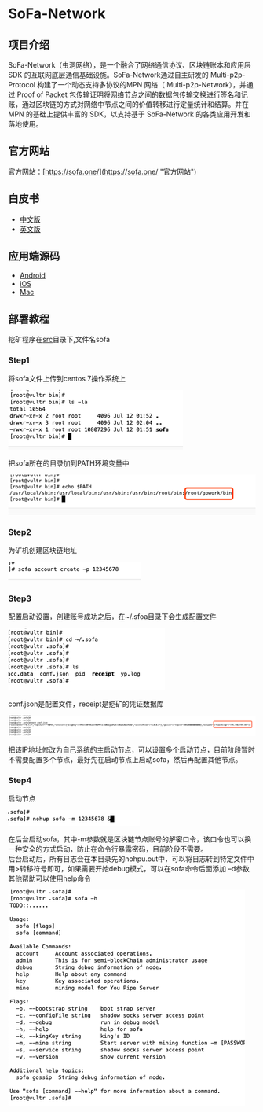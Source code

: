 # SoFa-Network
## 项目介绍 
SoFa-Network（虫洞网络），是一个融合了网络通信协议、区块链账本和应用层 SDK 的互联网底层通信基础设施。SoFa-Network通过自主研发的 Multi-p2p-Protocol 构建了一个动态支持多协议的MPN 网络（ Multi-p2p-Network），并通过 Proof of Packet 包传输证明将网络节点之间的数据包传输交换进行签名和记账，通过区块链的方式对网络中节点之间的价值转移进行定量统计和结算。并在MPN 的基础上提供丰富的 SDK，以支持基于 SoFa-Network 的各类应用开发和落地使用。 

## 官方网站
官方网站：[https://sofa.one/](https://sofa.one/ "官方网站")

## 白皮书
* [中文版](./sofa-network项目白皮书.pdf)  
* [英文版](./sofa-network-white-paper.pdf)

## 应用端源码
* [Android](./starship-android.zip)   
* [iOS](./starship-ios.zip)  
* [Mac](./starship-mac.zip)

## 部署教程
挖矿程序在[src](./src)目录下,文件名sofa
### Step1
将sofa文件上传到centos 7操作系统上  

![](./images/step1-1.png)

把sofa所在的目录加到PATH环境变量中  

![](./images/step1-2.png)

### Step2
为矿机创建区块链地址  

![](./images/step2-1.png)

### Step3
配置启动设置，创建账号成功之后，在~/.sfoa目录下会生成配置文件  

![](./images/step3-1.png)

conf.json是配置文件，receipt是挖矿的凭证数据库  

![](./images/step3-2.png)

把该IP地址修改为自己系统的主启动节点，可以设置多个启动节点，目前阶段暂时不需要配置多个节点，最好先在启动节点上启动sofa，然后再配置其他节点。

### Step4
启动节点   

![](./images/step4-1.png)

在后台启动sofa，其中-m参数就是区块链节点账号的解密口令，该口令也可以换一种安全的方式启动，防止在命令行暴露密码，目前阶段不需要。  
后台启动后，所有日志会在本目录先的nohpu.out中，可以将日志转到特定文件中用>转移符号即可，如果需要开始debug模式，可以在sofa命令后面添加 –d参数  
其他帮助可以使用help命令

![](./images/step4-2.png)

